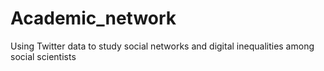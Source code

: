 # Academic_network
Using Twitter data to study social networks and digital inequalities among social scientists
